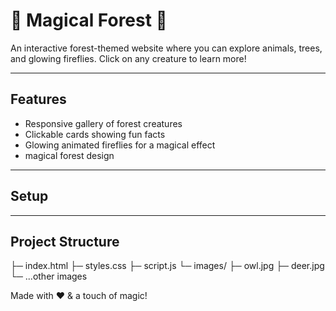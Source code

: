 # 🌲 Magical Forest 🌲

An interactive forest-themed website where you can explore animals, trees, and glowing fireflies. Click on any creature to learn more!  

---

## Features

- Responsive gallery of forest creatures  
- Clickable cards showing fun facts  
- Glowing animated fireflies for a magical effect  
- magical forest design  

---


## Setup



---


## Project Structure

├─ index.html
├─ styles.css
├─ script.js
└─ images/
    ├─ owl.jpg
    ├─ deer.jpg
    └─ ...other images

Made with ❤️ & a touch of magic!
